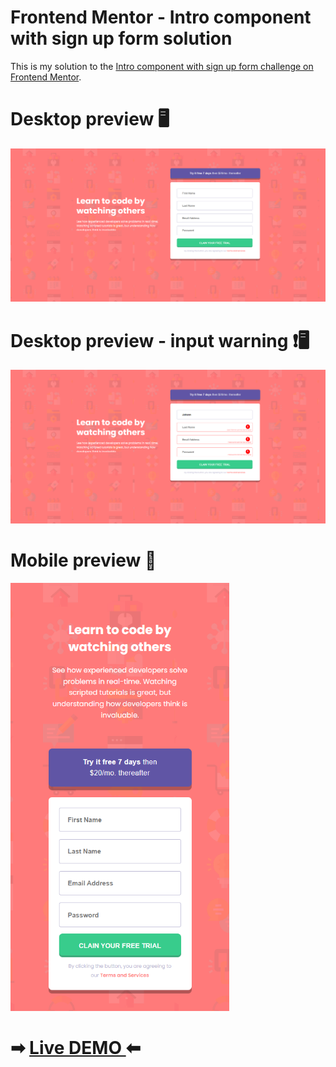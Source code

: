 # Frontend Mentor - Intro component with sign up form solution

This is my solution to the [Intro component with sign up form challenge on Frontend Mentor](https://www.frontendmentor.io/challenges/intro-component-with-signup-form-5cf91bd49edda32581d28fd1). 

# Desktop preview 🖥
<img src="design/pettik-intro-component-netlify-app-desktop.png">

# Desktop preview - input warning ❗🖥
<img src="design/pettik-intro-component-netlify-app-inputs.png">

# Mobile preview 📱
<img src="design/pettik-intro-component-netlify-app-mobile.png" width="350px">

#  ➡ <a href="https://pettik-intro-component.netlify.app/">Live DEMO </a>  ⬅

